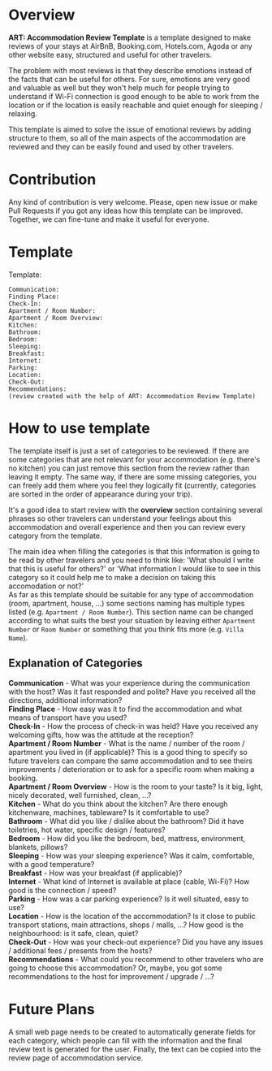 # Overview  
__ART: Accommodation Review Template__ is a template designed to make reviews of your stays at AirBnB, Booking.com, Hotels.com, Agoda or any other website easy, structured and useful for other travelers.  

The problem with most reviews is that they describe emotions instead of the facts that can be useful for others. For sure, emotions are very good and valuable as well but they won't help much for people trying to understand if Wi-Fi connection is good enough to be able to work from the location or if the location is easily reachable and quiet enough for sleeping / relaxing.  

This template is aimed to solve the issue of emotional reviews by adding structure to them, so all of the main aspects of the accommodation are reviewed and they can be easily found and used by other travelers.  
  
# Contribution  
Any kind of contribution is very welcome. Please, open new issue or make Pull Requests if you got any ideas how this template can be improved.   
Together, we can fine-tune and make it useful for everyone.  
  
# Template  
  
Template:  
```  
Communication:   
Finding Place:  
Check-In:   
Apartment / Room Number:   
Apartment / Room Overview:   
Kitchen:   
Bathroom:   
Bedroom:   
Sleeping:   
Breakfast:  
Internet:   
Parking:   
Location:   
Check-Out:  
Recommendations:   
(review created with the help of ART: Accommodation Review Template)  
```  
  
# How to use template  
The template itself is just a set of categories to be reviewed. If there are some categories that are not relevant for your accommodation (e.g. there's no kitchen) you can just remove this section from the review rather than leaving it empty. The same way, if there are some missing categories, you can freely add them where you feel they logically fit (currently, categories are sorted in the order of appearance during your trip).   
  
It's a good idea to start review with the __overview__ section containing several phrases so other travelers can understand your feelings about this accommodation and overall experience and then you can review every category from the template.   
  
The main idea when filling the categories is that this information is going to be read by other travelers and you need to think like: 'What should I write that this is useful for others?' or 'What information I would like to see in this category so it could help me to make a decision on taking this accomodation or not?'   
As far as this template should be suitable for any type of accommodation (room, apartment, house, ...) some sections naming has multiple types listed (e.g. `Apartment / Room Number`). This section name can be changed according to what suits the best your situation by leaving either `Apartment Number` or `Room Number` or something that you think fits more (e.g. `Villa Name`).   
  
## Explanation of Categories  
__Communication__ - What was your experience during the communication with the host? Was it fast responded and polite? Have you received all the directions, additional information?   
__Finding Place__ - How easy was it to find the accommodation and what means of transport have you used?   
__Check-In__ - How the process of check-in was held? Have you received any welcoming gifts, how was the attitude at the reception?   
__Apartment / Room Number__ - What is the name / number of the room / apartment you lived in (if applicable)? This is a good thing to specify so future travelers can compare the same accommodation and to see theirs improvements / deterioration or to ask for a specific room when making a booking.   
__Apartment / Room Overview__ - How is the room to your taste? Is it big, light, nicely decorated, well furnished, clean, ...?   
__Kitchen__ - What do you think about the kitchen? Are there enough kitchenware, machines, tableware? Is it comfortable to use?   
__Bathroom__ - What did you like / dislike about the bathroom? Did it have toiletries, hot water, specific design / features?   
__Bedroom__ - How did you like the bedroom, bed, mattress, environment, blankets, pillows?   
__Sleeping__ - How was your sleeping experience? Was it calm, comfortable, with a good temperature?   
__Breakfast__ - How was your breakfast (if applicable)?   
__Internet__ - What kind of Internet is available at place (cable, Wi-Fi)? How good is the connection / speed?   
__Parking__ - How was a car parking experience? Is it well situated, easy to use?   
__Location__ - How is the location of the accommodation? Is it close to public transport stations, main attractions, shops / malls, ...? How good is the neighbourhood: is it safe, clean, quiet?   
__Check-Out__ - How was your check-out experience? Did you have any issues / additional fees / presents from the hosts?   
__Recommendations__ - What could you recommend to other travelers who are going to choose this accommodation? Or, maybe, you got some recommendations to the host for improvement / upgrade / ...?   
  
# Future Plans  
A small web page needs to be created to automatically generate fields for each category, which people can fill with the information and the final review text is generated for the user. Finally, the text can be copied into the review page of accommodation service.
